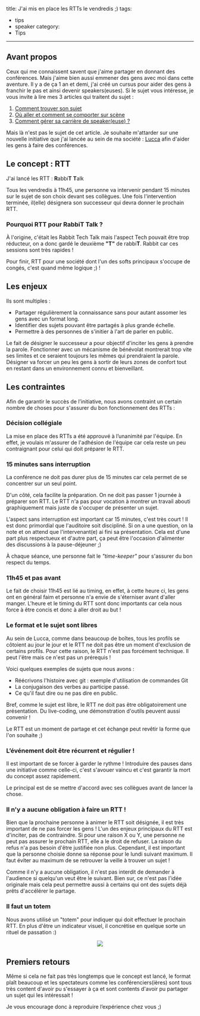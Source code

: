 title: J'ai mis en place les RTTs le vendredis ;)
tags:
  - tips
  - speaker
category:
  - Tips
---

## Avant propos 

Ceux qui me connaissent savent que j'aime partager en donnant des conférences. Mais j'aime bien aussi emmener des gens avec moi dans cette aventure. Il y a de ça 1 an et demi, j'ai créé un cursus pour aider des gens à franchir le pas et ainsi devenir speakers(euses). Si le sujet vous intéresse, je vous invite à lire mes 3 articles qui traitent du sujet : 

1. [Comment trouver son sujet](http://jef.binomed.fr/2016/03/11/2016-03-11-comment-devenir-speaker-part-1/)
2. [Où aller et comment se comporter sur scène](http://jef.binomed.fr/2016/03/11/2016-03-11-comment-devenir-speaker-part-2/)
3. [Comment gérer sa carrière de speaker(euse) ?](http://jef.binomed.fr/2016/03/11/2016-03-11-comment-devenir-speaker-part-3/)

Mais là n'est pas le sujet de cet article. Je souhaite m'attarder sur une nouvelle initiative que j'ai lancée au sein de ma société : [Lucca](https://www.lucca.fr) afin d'aider les gens à faire des conférences. 

## Le concept : RTT

J'ai lancé les RTT : **R**abbi**T** **T**alk 

Tous les vendredis à 11h45, une personne va intervenir pendant 15 minutes sur le sujet de son choix devant ses collègues. Une fois l'intervention terminée, il(elle) désignera son successeur qui devra donner le prochain RTT.

### Pourquoi RTT pour RabbiT Talk ? 

À l'origine, c'était les Rabbit Tech Talk mais l'aspect Tech pouvait être trop réducteur, on a donc gardé le deuxième **"T"** de rabbi**T**.  Rabbit car ces sessions sont très rapides ! 

Pour finir, RTT pour une société dont l'un des softs principaux s'occupe de congés, c'est quand même logique ;) !

## Les enjeux

Ils sont multiples : 

* Partager régulièrement la connaissance sans pour autant assomer les gens avec un format long.
* Identifier des sujets pouvant être partagés à plus grande échelle.
* Permettre à des personnes de s'initier à l'art de parler en public.

Le fait de désigner le successeur a pour objectif d'inciter les gens à prendre la parole. Fonctionner avec un mécanisme de bénévolat montrerait trop vite ses limites et ce seraient toujours les mêmes qui prendraient la parole. Désigner va forcer un peu les gens à sortir de leurs zones de confort tout en restant dans un environnement connu et bienveillant.

## Les contraintes

Afin de garantir le succès de l’initiative, nous avons contraint un certain nombre de choses pour s'assurer du bon fonctionnement des RTTs : 

### Décision collégiale

La mise en place des RTTs a été approuvé à l’unanimité par l'équipe. En effet, je voulais m'assurer de l'adhésion de l'équipe car cela reste un peu contraignant pour celui qui doit préparer le RTT.

### 15 minutes sans interruption

La conférence ne doit pas durer plus de 15 minutes car cela permet de se concentrer sur un seul point. 

D'un côté, cela facilite la préparation. On ne doit pas passer 1 journée à préparer son RTT. Le RTT n'a pas pour vocation à montrer un travail abouti graphiquement mais juste de s'occuper de présenter un sujet.

L'aspect sans interruption est important car 15 minutes, c'est très court !  Il est donc primordial que l'auditoire soit discipliné. Si on a une question, on la note et on attend que l'intervenant(e) ai fini sa présentation. Cela est d'une part plus respectueux et d'autre part, ça peut être l'occasion d'alimenter des discussions à la pause-déjeuner ;)

À chaque séance, une personne fait le *"time-keeper"* pour s'assurer du bon respect du temps.

### 11h45 et pas avant

Le fait de choisir 11h45 est lié au timing, en effet, à cette heure ci, les gens ont en général faim et personne n'a envie de s'éterniser avant d'aller manger. L'heure et le timing du RTT sont donc importants car cela nous force à être concis et donc à aller droit au but !

### Le format et le sujet sont libres

Au sein de Lucca, comme dans beaucoup de boîtes, tous les profils se côtoient au jour le jour et le RTT ne doit pas être un moment d'exclusion de certains profils. 
Pour cette raison, le RTT n'est pas forcément technique. Il peut l'être mais ce n'est pas un prérequis !

Voici quelques exemples de sujets que nous avons : 
* Réécrivons l'histoire avec git : exemple d'utilisation de commandes Git
* La conjugaison des verbes au participe passé.
* Ce qu'il faut dire ou ne pas dire en public.

Bref, comme le sujet est libre, le RTT ne doit pas être obligatoirement une présentation. Du live-coding, une démonstration d'outils peuvent aussi convenir ! 

Le RTT est un moment de partage et cet échange peut revêtir la forme que l'on souhaite ;)

### L’événement doit être récurrent et régulier ! 

Il est important de se forcer à garder le rythme ! Introduire des pauses dans une initiative comme celle-ci, c'est s'avouer vaincu et c'est garantir la mort du concept assez rapidement. 

Le principal est de se mettre d'accord avec ses collègues avant de lancer la chose.

### Il n'y a aucune obligation à faire un RTT !

Bien que la prochaine personne à animer le RTT soit désignée, il est très important de ne pas forcer les gens !  L'un des enjeux principaux du RTT est d'inciter, pas de contraindre. Si pour une raison X ou Y, une personne ne peut pas assurer le prochain RTT, elle a le droit de refuser. La raison du refus n'a pas besoin d'être justifiée non plus. Cependant, il est important que la personne choisie donne sa réponse pour le lundi suivant maximum. Il faut éviter au maximum de se retrouver la veille à trouver un sujet !

Comme il n'y a aucune obligation, il n'est pas interdit de demander à l'audience si quelqu'un veut être le suivant. Bien sur, ce n'est pas l'idée originale mais cela peut permettre aussi à certains qui ont des sujets déjà prêts d'accélérer le partage.

### Il faut un totem

Nous avons utilisé un "totem" pour indiquer qui doit effectuer le prochain RTT. En plus d'être un indicateur visuel, il concrétise en quelque sorte un rituel de passation :)

<div style="text-align:center; width:100%;">
    <img src="/assets/2017-02-RTT/totem.jpg">
</div> 


## Premiers retours

Même si cela ne fait pas très longtemps que le concept est lancé, le format plaît beaucoup et les spectateurs comme les conférenciers(ières) sont tous très content d'avoir pu s'essayer à ça et sont contents d'avoir pu partager un sujet qui les intéressait !

Je vous encourage donc à reproduire l’expérience chez vous ;)